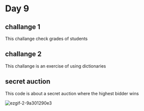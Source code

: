 # Day 9 

## challange 1
This challange check grades of students

## challange 2
This challange is an exercise of using dictionaries

## secret auction
This code is about a secret auction where the highest bidder wins 


![ezgif-2-9a301290e3](https://user-images.githubusercontent.com/104169955/221438537-7d13bb7a-8a21-482f-8ba1-61b9c25c6149.gif)